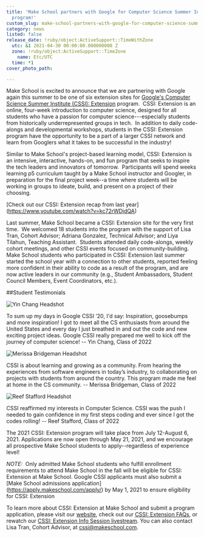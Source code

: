```yaml
---
title: 'Make School partners with Google for Computer Science Summer Institute: Extension
  program!'
custom_slug: make-school-partners-with-google-for-computer-science-summer-institute-extension-program
category: news
listed: false
release_date: !ruby/object:ActiveSupport::TimeWithZone
  utc: &1 2021-04-30 00:00:00.000000000 Z
  zone: !ruby/object:ActiveSupport::TimeZone
    name: Etc/UTC
  time: *1
cover_photo_path: 

---
```

Make School is excited to announce that we are partnering with Google again this summer to be one of six extension sites for [Google's Computer Science Summer Institute (CSSI): Extension](https://buildyourfuture.withgoogle.com/programs/computer-science-summer-institute/) program.  CSSI: Extension is an online, four-week introduction to computer science, designed for all students who have a passion for computer science---especially students from historically underrepresented groups in tech.  In addition to daily code-alongs and developmental workshops, students in the CSSI: Extension program have the opportunity to be a part of a larger CSSI network and learn from Googlers what it takes to be successful in the industry!

Similar to Make School's project-based learning model, CSSI: Extension is an intensive, interactive, hands-on, and fun program that seeks to inspire the tech leaders and innovators of tomorrow.  Participants will spend weeks learning p5 curriculum taught by a Make School instructor and Googler, in preparation for the final project week--a time where students will be working in groups to ideate, build, and present on a project of their choosing.

[Check out our CSSI: Extension recap from last year] (https://www.youtube.com/watch?v=kc72rWDjdQA)

Last summer, Make School became a CSSI: Extension site for the very first time.  We welcomed 18 students into the program with the support of Lisa Tran, Cohort Advisor; Adriana Gonzalez, Technical Advisor; and Liya Tilahun, Teaching Assistant.  Students attended daily code-alongs, weekly cohort meetings, and other CSSI events focused on community-building.  Make School students who participated in CSSI: Extension last summer started the school year with a connection to other students, reported feeling more confident in their ability to code as a result of the program, and are now active leaders in our community (e.g., Student Ambassadors, Student Council Members, Event Coordinators, etc.).

##Student Testimonials

![Yin Chang Headshot](https://res.cloudinary.com/makeschool/image/upload/v1619815462/Blog/Google_CSSI_-_Yin_Image.png "Yin Chang Headshot")

To sum up my days in Google CSSI ‘20, I'd say: Inspiration, goosebumps and more inspiration! I got to meet all the CS enthusiasts from around the United States and every day I just breathed in and out the code and new exciting project ideas. Google CSSI really prepared me well to kick off the journey of computer science! -- Yin Chang, Class of 2022

![Merissa Bridgeman Headshot](https://res.cloudinary.com/makeschool/image/upload/v1619815460/Blog/Google_CSSI_-_Merissa_Image.png "Merissa Bridgeman Headshot")

CSSI is about learning and growing as a community. From hearing the experiences from software engineers in today’s industry, to collaborating on projects with students from around the country. This program made me feel at home in the CS community. -- Merissa Bridgeman, Class of 2022

![Reef Stafford Headshot](https://res.cloudinary.com/makeschool/image/upload/v1619815461/Blog/Google_CSSI_-_Reef_Image.png "Reef Stafford Headshot")

CSSI reaffirmed my interests in Computer Science. CSSI was the push I needed to gain confidence in my first steps coding and ever since I got the codes rolling! -- Reef Stafford, Class of 2022

The 2021 CSSI: Extension program will take place from July 12-August 6, 2021. Applications are now open through May 21, 2021, and we encourage all prospective Make School students to apply--regardless of experience level!

_*NOTE:*_  Only admitted Make School students who fulfill enrollment requirements to attend Make School in the fall will be eligible for CSSI: Extension at Make School. Google CSSI applicants must also submit a [Make School admissions application] (https://apply.makeschool.com/apply/) by May 1, 2021 to ensure eligibility for CSSI: Extension

To learn more about CSSI: Extension at Make School and submit a program application, please visit our [website](https://www.makeschool.com/info/google-cssi/), check out our [CSSI: Extension FAQs](https://docs.google.com/document/d/1KKk_gEbgxD16SIlvEgifCEZ7QpJUjzBzIdzdgFm6oAc/view), or rewatch our [CSSI: Extension Info Session livestream](https://youtu.be/hSJW9NF6OJ4?t=315). You can also contact Lisa Tran, Cohort Advisor, at <cssi@makeschool.com>.
